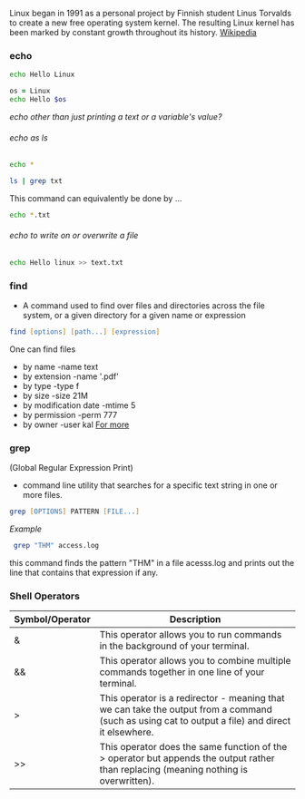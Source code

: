 Linux began in 1991 as a personal project by Finnish student Linus Torvalds to create a new free operating system kernel. The resulting Linux kernel has been marked by constant growth throughout its history. [Wikipedia](https://en.wikipedia.org/wiki/History_of_Linux)

### echo

```zsh
echo Hello Linux
```

```zsh
os = Linux
echo Hello $os
```


*echo other than just printing a text or a variable's value?*
###### echo as ls
```zsh
echo *
```

```zsh
ls | grep txt 
```
This command can equivalently be done by ...
```zsh
echo *.txt

```

###### echo to write on or overwrite a file
```zsh
echo Hello linux >> text.txt
```

### find

- A command used to find over files and directories across the file system, or a given directory for a given name or expression 

```zsh
find [options] [path...] [expression]
```

One can find files
- by name -name text
- by extension -name '.pdf'
- by type -type f
- by size -size 21M
- by modification date -mtime 5
- by permission -perm 777
- by owner -user kal
[For more](https://linuxize.com/post/how-to-find-files-in-linux-using-the-command-line/)

### grep
(Global Regular Expression Print)
- command line utility that searches for a specific text string in one or more files.
```zsh
grep [OPTIONS] PATTERN [FILE...]

```

*Example*
```zsh
 grep "THM" access.log 
```
this command finds the pattern "THM" in a file acesss.log and prints out the line that contains that expression if any.

### Shell Operators

| Symbol/Operator | Description                                                                                                                                              |
| --------------- | -------------------------------------------------------------------------------------------------------------------------------------------------------- |
| &               | This operator allows you to run commands in the background of your terminal.                                                                             |
| &&              | This operator allows you to combine multiple commands together in one line of your  terminal.                                                            |
| >               | This operator is a redirector - meaning that we can take the output from a command (such         as using cat to output a file) and direct it elsewhere. |
| >>              | This operator does the same function of the > operator but appends the output rather than replacing (meaning nothing is overwritten).<br>                |
